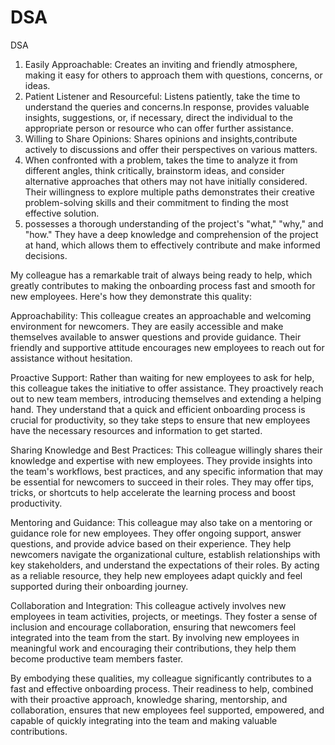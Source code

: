 # DSA
DSA
1. Easily Approachable: Creates an inviting and friendly atmosphere, making it easy for others to approach them with questions, concerns, or ideas.
2. Patient Listener and Resourceful: Listens patiently, take the time to understand the queries and concerns.In response, provides valuable insights, suggestions, or, if necessary, direct the individual to the appropriate person or resource who can offer further assistance.
3. Willing to Share Opinions: Shares opinions and insights,contribute actively to discussions and offer their perspectives on various matters.
4. When confronted with a problem, takes the time to analyze it from different angles, think critically, brainstorm ideas, and consider alternative approaches that others may not have initially considered. Their willingness to explore multiple paths demonstrates their creative problem-solving skills and their commitment to finding the most effective solution.
5. possesses a thorough understanding of the project's "what," "why," and "how." They have a deep knowledge and comprehension of the project at hand, which allows them to effectively contribute and make informed decisions.


My colleague has a remarkable trait of always being ready to help, which greatly contributes to making the onboarding process fast and smooth for new employees. Here's how they demonstrate this quality:

Approachability: This colleague creates an approachable and welcoming environment for newcomers. They are easily accessible and make themselves available to answer questions and provide guidance. Their friendly and supportive attitude encourages new employees to reach out for assistance without hesitation.

Proactive Support: Rather than waiting for new employees to ask for help, this colleague takes the initiative to offer assistance. They proactively reach out to new team members, introducing themselves and extending a helping hand. They understand that a quick and efficient onboarding process is crucial for productivity, so they take steps to ensure that new employees have the necessary resources and information to get started.

Sharing Knowledge and Best Practices: This colleague willingly shares their knowledge and expertise with new employees. They provide insights into the team's workflows, best practices, and any specific information that may be essential for newcomers to succeed in their roles. They may offer tips, tricks, or shortcuts to help accelerate the learning process and boost productivity.

Mentoring and Guidance: This colleague may also take on a mentoring or guidance role for new employees. They offer ongoing support, answer questions, and provide advice based on their experience. They help newcomers navigate the organizational culture, establish relationships with key stakeholders, and understand the expectations of their roles. By acting as a reliable resource, they help new employees adapt quickly and feel supported during their onboarding journey.

Collaboration and Integration: This colleague actively involves new employees in team activities, projects, or meetings. They foster a sense of inclusion and encourage collaboration, ensuring that newcomers feel integrated into the team from the start. By involving new employees in meaningful work and encouraging their contributions, they help them become productive team members faster.

By embodying these qualities, my colleague significantly contributes to a fast and effective onboarding process. Their readiness to help, combined with their proactive approach, knowledge sharing, mentorship, and collaboration, ensures that new employees feel supported, empowered, and capable of quickly integrating into the team and making valuable contributions.